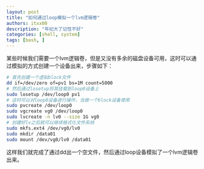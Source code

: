 ```yaml
---
layout: post
title: "如何通过loop模拟一个lvm逻辑卷"
authors: itxx00
description: "年纪大了记性不好"
categories: [shell, system]
tags: [bash, ]
---
```


某些时候我们需要一个lvm逻辑卷，但是又没有多余的磁盘设备可用，这时可以通过模拟的方式创建一个设备出来，步骤如下：
```bash
# 首先创建一个虚拟block文件
dd if=/dev/zero of=pv1 bs=1M count=5000
# 然后通过losetup将其挂载到loop0设备上
sudo losetup /dev/loop0 pv1
# 这时可以对loop0设备进行操作，当做一个block设备使用
sudo pvcreate /dev/loop0
sudo vgcreate vg0 /dev/loop0
sudo lvcreate -n lv0 --size 1G vg0
# 创建好lv之后就可以继续格式化文件系统
sudo mkfs.ext4 /dev/vg0/lv0
sudo mkdir /data01
sudo mount /dev/vg0/lv0 /data01
```
这样我们就完成了通过dd出一个空文件，然后通过loop设备模拟了一个lvm逻辑卷出来。
